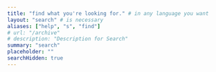 ```yaml
---
title: "find what you're looking for." # in any language you want
layout: "search" # is necessary
aliases: ["help", "s", "find"]
# url: "/archive"
# description: "Description for Search"
summary: "search"
placeholder: ""
searchHidden: true
---
```


